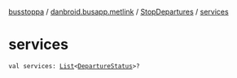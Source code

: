[busstoppa](../../index.md) / [danbroid.busapp.metlink](../index.md) / [StopDepartures](index.md) / [services](./services.md)

# services

`val services: `[`List`](https://kotlinlang.org/api/latest/jvm/stdlib/kotlin.collections/-list/index.html)`<`[`DepartureStatus`](../-departure-status/index.md)`>?`